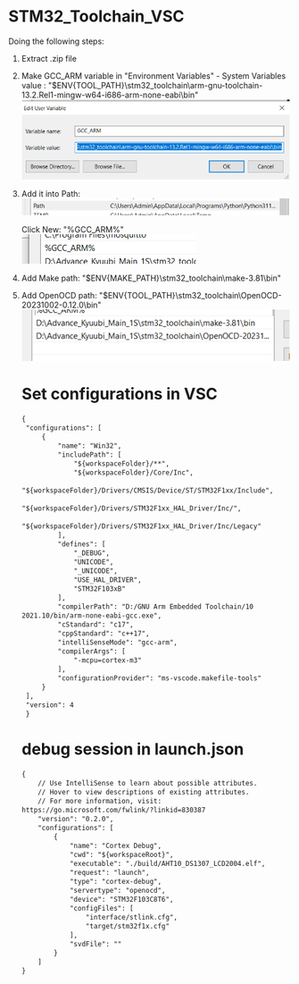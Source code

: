# STM32_Toolchain_VSC

Doing the following steps:
1. Extract .zip file
2. Make GCC_ARM variable in "Environment Variables" - System Variables
    value : "$ENV{TOOL_PATH}\stm32_toolchain\arm-gnu-toolchain-13.2.Rel1-mingw-w64-i686-arm-none-eabi\bin"
    ![Alt text](image/New_var.png)
3. Add it into Path:
    ![Alt text](image/Path.png)
   
    Click New: "%GCC_ARM%"
    ![Alt text](image/GCC.png)
5. Add Make path:
    "$ENV{MAKE_PATH}\stm32_toolchain\make-3.81\bin"
6. Add OpenOCD path:
    "$ENV{TOOL_PATH}\stm32_toolchain\OpenOCD-20231002-0.12.0\bin"
    ![Alt text](image/path1.png)




   # Set configurations in VSC
   ```
   {
    "configurations": [
        {
            "name": "Win32",
            "includePath": [
                "${workspaceFolder}/**",
                "${workspaceFolder}/Core/Inc",
                "${workspaceFolder}/Drivers/CMSIS/Device/ST/STM32F1xx/Include",
                "${workspaceFolder}/Drivers/STM32F1xx_HAL_Driver/Inc/",
                "${workspaceFolder}/Drivers/STM32F1xx_HAL_Driver/Inc/Legacy"
            ],
            "defines": [
                "_DEBUG",
                "UNICODE",
                "_UNICODE",
                "USE_HAL_DRIVER",
                "STM32F103xB"
            ],
            "compilerPath": "D:/GNU Arm Embedded Toolchain/10 2021.10/bin/arm-none-eabi-gcc.exe",
            "cStandard": "c17",
            "cppStandard": "c++17",
            "intelliSenseMode": "gcc-arm",
            "compilerArgs": [
                "-mcpu=cortex-m3"
            ],
            "configurationProvider": "ms-vscode.makefile-tools"
        }
    ],
    "version": 4
    }
    ```
   # debug session in launch.json 
    ```
    {
        // Use IntelliSense to learn about possible attributes.
        // Hover to view descriptions of existing attributes.
        // For more information, visit: https://go.microsoft.com/fwlink/?linkid=830387
        "version": "0.2.0",
        "configurations": [
            {
                "name": "Cortex Debug",
                "cwd": "${workspaceRoot}",
                "executable": "./build/AHT10_DS1307_LCD2004.elf",
                "request": "launch",
                "type": "cortex-debug",
                "servertype": "openocd",
                "device": "STM32F103C8T6",
                "configFiles": [
                    "interface/stlink.cfg",
                    "target/stm32f1x.cfg"
                ],
                "svdFile": ""
            }
        ]
    }
    ```
